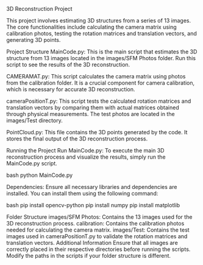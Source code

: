 3D Reconstruction Project

This project involves estimating 3D structures from a series of 13 images. The core functionalities include calculating the camera matrix using calibration photos, testing the rotation matrices and translation vectors, and generating 3D points.

Project Structure
MainCode.py: This is the main script that estimates the 3D structure from 13 images located in the images/SFM Photos folder. Run this script to see the results of the 3D reconstruction.

CAMERAMAT.py: This script calculates the camera matrix using photos from the calibration folder. It is a crucial component for camera calibration, which is necessary for accurate 3D reconstruction.

cameraPositionT.py: This script tests the calculated rotation matrices and translation vectors by comparing them with actual matrices obtained through physical measurements. The test photos are located in the images/Test directory.

PointCloud.py: This file contains the 3D points generated by the code. It stores the final output of the 3D reconstruction process.

Running the Project
Run MainCode.py: To execute the main 3D reconstruction process and visualize the results, simply run the MainCode.py script.

bash
python MainCode.py

Dependencies: Ensure all necessary libraries and dependencies are installed. You can install them using the following command:

bash
pip install opencv-python
pip install numpy
pip install matplotlib

Folder Structure
images/SFM Photos: Contains the 13 images used for the 3D reconstruction process.
calibration: Contains the calibration photos needed for calculating the camera matrix.
images/Test: Contains the test images used in cameraPositionT.py to validate the rotation matrices and translation vectors.
Additional Information
Ensure that all images are correctly placed in their respective directories before running the scripts.
Modify the paths in the scripts if your folder structure is different.

